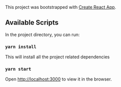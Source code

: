 This project was bootstrapped with [Create React App](https://github.com/facebook/create-react-app).

## Available Scripts

In the project directory, you can run:

### `yarn install`

This will install all the project related dependencies

### `yarn start`

Open [http://localhost:3000](http://localhost:3000) to view it in the browser.



